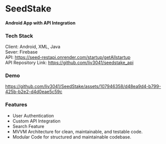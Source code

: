 # SeedStake
#### Android App with API Integration

### Tech Stack

Client: Android, XML, Java <br />
Sever: Firebase <br />
API: https://seed-restapi.onrender.com/startup/getAllstartup <br />
API Repository Link: https://github.com/liv3041/seedstake_api <br />

### Demo
https://github.com/liv3041/SeedStake/assets/107946358/d48ea9d4-b799-425b-b2e2-d4d0eae5c59c

### Features
- User Authentication 
- Custom API Integration  
- Search Feature 
- MVVM Architecture for clean, maintainable, and testable code. 
- Modular Code for structured and maintainable codebase.
